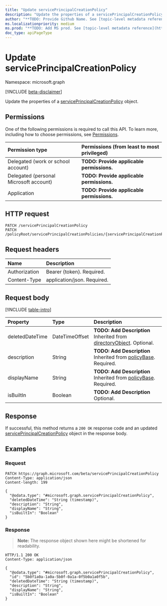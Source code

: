 ```yaml
---
title: "Update servicePrincipalCreationPolicy"
description: "Update the properties of a servicePrincipalCreationPolicy object."
author: "**TODO: Provide Github Name. See [topic-level metadata reference](https://msgo.azurewebsites.net/add/document/guidelines/metadata.html#topic-level-metadata)**"
ms.localizationpriority: medium
ms.prod: "**TODO: Add MS prod. See [topic-level metadata reference](https://msgo.azurewebsites.net/add/document/guidelines/metadata.html#topic-level-metadata)**"
doc_type: apiPageType
---
```


# Update servicePrincipalCreationPolicy
Namespace: microsoft.graph

[!INCLUDE [beta-disclaimer](../../includes/beta-disclaimer.md)]

Update the properties of a [servicePrincipalCreationPolicy](../resources/serviceprincipalcreationpolicy.md) object.

## Permissions
One of the following permissions is required to call this API. To learn more, including how to choose permissions, see [Permissions](/graph/permissions-reference).

|Permission type|Permissions (from least to most privileged)|
|:---|:---|
|Delegated (work or school account)|**TODO: Provide applicable permissions.**|
|Delegated (personal Microsoft account)|**TODO: Provide applicable permissions.**|
|Application|**TODO: Provide applicable permissions.**|

## HTTP request

<!-- {
  "blockType": "ignored"
}
-->
``` http
PATCH /servicePrincipalCreationPolicy
PATCH /policyRoot/servicePrincipalCreationPolicies/{servicePrincipalCreationPolicyId}
```

## Request headers
|Name|Description|
|:---|:---|
|Authorization|Bearer {token}. Required.|
|Content-Type|application/json. Required.|

## Request body
[!INCLUDE [table-intro](../../includes/update-property-table-intro.md)]


|Property|Type|Description|
|:---|:---|:---|
|deletedDateTime|DateTimeOffset|**TODO: Add Description** Inherited from [directoryObject](../resources/directoryobject.md). Optional.|
|description|String|**TODO: Add Description** Inherited from [policyBase](../resources/policybase.md). Required.|
|displayName|String|**TODO: Add Description** Inherited from [policyBase](../resources/policybase.md). Required.|
|isBuiltIn|Boolean|**TODO: Add Description** Optional.|



## Response

If successful, this method returns a `200 OK` response code and an updated [servicePrincipalCreationPolicy](../resources/serviceprincipalcreationpolicy.md) object in the response body.

## Examples

### Request
<!-- {
  "blockType": "request",
  "name": "update_serviceprincipalcreationpolicy"
}
-->
``` http
PATCH https://graph.microsoft.com/beta/servicePrincipalCreationPolicy
Content-Type: application/json
Content-length: 199

{
  "@odata.type": "#microsoft.graph.servicePrincipalCreationPolicy",
  "deletedDateTime": "String (timestamp)",
  "description": "String",
  "displayName": "String",
  "isBuiltIn": "Boolean"
}
```


### Response
>**Note:** The response object shown here might be shortened for readability.
<!-- {
  "blockType": "response",
  "truncated": true
}
-->
``` http
HTTP/1.1 200 OK
Content-Type: application/json

{
  "@odata.type": "#microsoft.graph.servicePrincipalCreationPolicy",
  "id": "5b0f1a0a-1a0a-5b0f-0a1a-0f5b0a1a0f5b",
  "deletedDateTime": "String (timestamp)",
  "description": "String",
  "displayName": "String",
  "isBuiltIn": "Boolean"
}
```

